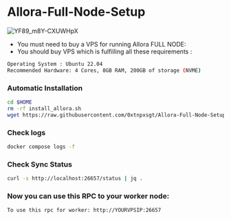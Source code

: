 # Allora-Full-Node-Setup

![YF89_m8Y-CXUWHpX](https://github.com/user-attachments/assets/f73c4212-73b2-473d-8be9-c64a13a588f0)

- You must need to buy a VPS for running Allora FULL NODE:
- You should buy VPS which is fulfilling all these requirements : 
```bash
Operating System : Ubuntu 22.04
Recommended Hardware: 4 Cores, 8GB RAM, 200GB of storage (NVME)
```
### Automatic Installation

```bash
cd $HOME
rm -rf install_allora.sh
wget https://raw.githubusercontent.com/0xtnpxsgt/Allora-Full-Node-Setup/main/install_allora.sh && chmod +x install_allora.sh && ./install_allora.sh
```

### Check logs
```bash
docker compose logs -f
```

### Check Sync Status
```bash
curl -s http://localhost:26657/status | jq .
```

### Now you can use this RPC to your worker node: 
```
To use this rpc for worker: http://YOURVPSIP:26657
```
